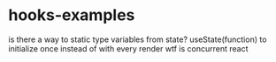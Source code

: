 # hooks-examples

is there a way to static type variables from state?
useState(function) to initialize once instead of with every render
wtf is concurrent react
